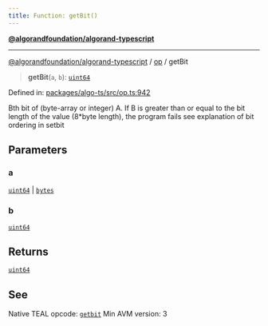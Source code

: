 ```yaml
---
title: Function: getBit()
---
```


[**@algorandfoundation/algorand-typescript**](../../README)

***

[@algorandfoundation/algorand-typescript](../../README) / [op](../README) / getBit



> **getBit**(`a`, `b`): [`uint64`](../../index/type-aliases/uint64)

Defined in: [packages/algo-ts/src/op.ts:942](https://github.com/algorandfoundation/puya-ts/blob/main/packages/algo-ts/src/op.ts#L942)

Bth bit of (byte-array or integer) A. If B is greater than or equal to the bit length of the value (8*byte length), the program fails
see explanation of bit ordering in setbit

## Parameters

### a

[`uint64`](../../index/type-aliases/uint64) | [`bytes`](../../index/type-aliases/bytes)

### b

[`uint64`](../../index/type-aliases/uint64)

## Returns

[`uint64`](../../index/type-aliases/uint64)

## See

Native TEAL opcode: [`getbit`](https://developer.algorand.org/docs/get-details/dapps/avm/teal/opcodes/v10/#getbit)
Min AVM version: 3